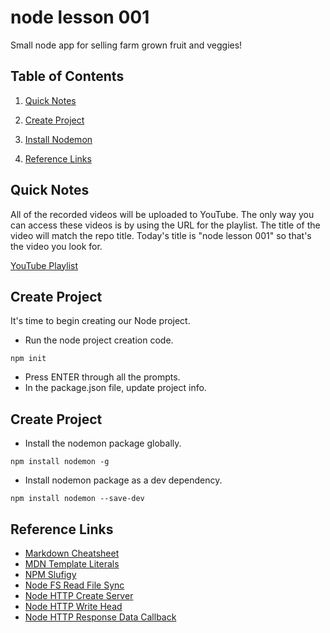 # node lesson 001

Small node app for selling farm grown fruit and veggies!

## Table of Contents

1. [Quick Notes](#quickNotes)

1. [Create Project](#initProject)

1. [Install Nodemon](#nodemon)

1. [Reference Links](#reference)

## Quick Notes <a name="quickNotes"></a>

All of the recorded videos will be uploaded to YouTube. The only way you can access these videos is by using the URL for the playlist. The title of the video will match the repo title. Today's title is "node lesson 001" so that's the video you look for.

[YouTube Playlist](https://www.youtube.com/watch?v=-u9l3c6QkSM&list=PLZXCmxSrWXSmpNi6q-N9k2NwJP1qMSU_Q)

## Create Project <a name="initProject"></a>

It's time to begin creating our Node project.

- Run the node project creation code.

```
npm init
```

- Press ENTER through all the prompts.
- In the package.json file, update project info.

## Create Project <a name="nodemon"></a>

- Install the nodemon package globally.

```
npm install nodemon -g
```

- Install nodemon package as a dev dependency.

```
npm install nodemon --save-dev
```

## Reference Links <a name="reference"></a>

- [Markdown Cheatsheet](https://github.com/adam-p/markdown-here/wiki/Markdown-Cheatsheet)
- [MDN Template Literals](https://developer.mozilla.org/en-US/docs/Web/JavaScript/Reference/Template_literals)
- [NPM Slufigy](https://www.npmjs.com/package/slugify)
- [Node FS Read File Sync](https://nodejs.org/api/fs.html#fs_fs_readfilesync_path_options)
- [Node HTTP Create Server](https://nodejs.org/api/http.html#http_http_createserver_options_requestlistener)
- [Node HTTP Write Head](https://nodejs.org/api/http.html#http_response_writehead_statuscode_statusmessage_headers)
- [Node HTTP Response Data Callback](https://nodejs.org/api/all.html#http_response_end_data_encoding_callback)
